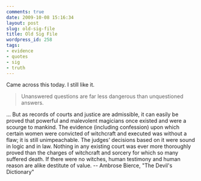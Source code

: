 ```yaml
---
comments: true
date: 2009-10-08 15:16:34
layout: post
slug: old-sig-file
title: Old Sig File
wordpress_id: 258
tags:
- evidence
- quotes
- sig
- truth
---
```


Came across this today. I still like it.


> Unanswered questions are far less dangerous than unquestioned answers.

... But as records of courts and justice are admissible, it can easily be proved that powerful and malevolent magicians once existed and were a scourge to mankind. The evidence (including confession) upon which certain women were convicted of witchcraft and executed was without a flaw; it is still unimpeachable. The judges' decisions based on it were sound in logic and in law. Nothing in any existing court was ever more thoroughly proved than the charges of witchcraft and sorcery for which so many suffered death. If there were no witches, human testimony and human reason are alike destitute of value. -- Ambrose Bierce, "The Devil's Dictionary"

